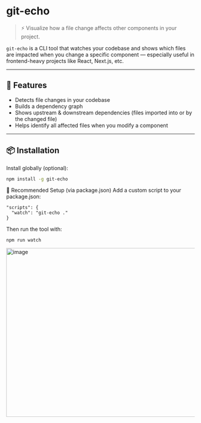 # git-echo

> ⚡️ Visualize how a file change affects other components in your project.

`git-echo` is a CLI tool that watches your codebase and shows which files are impacted when you change a specific component — especially useful in frontend-heavy projects like React, Next.js, etc.

---

## 🚀 Features

- Detects file changes in your codebase
- Builds a dependency graph
- Shows upstream & downstream dependencies (files imported into or by the changed file)
- Helps identify all affected files when you modify a component

---

## 📦 Installation

Install globally (optional):

```bash
npm install -g git-echo

```

🎯 Recommended Setup (via package.json)
Add a custom script to your package.json:

```
"scripts": {
  "watch": "git-echo ."
}
```

Then run the tool with:

```
npm run watch
```

<img width="2212" height="451" alt="image" src="https://github.com/user-attachments/assets/9b80d667-93a8-4ba3-b1eb-bea0c391885f" />


